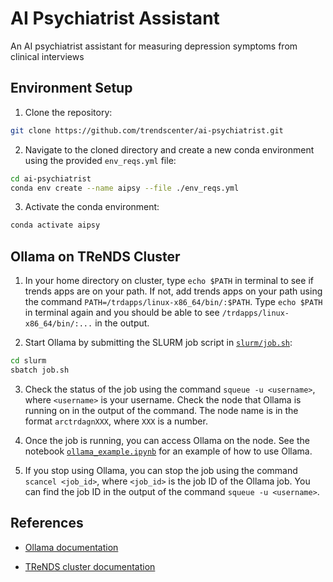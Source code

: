 # AI Psychiatrist Assistant

An AI psychiatrist assistant for measuring depression symptoms from clinical interviews

## Environment Setup

1. Clone the repository:
```bash
git clone https://github.com/trendscenter/ai-psychiatrist.git
```

2. Navigate to the cloned directory and create a new conda environment using the provided `env_reqs.yml` file:
```bash
cd ai-psychiatrist
conda env create --name aipsy --file ./env_reqs.yml
```

3. Activate the conda environment:
```bash
conda activate aipsy
```

## Ollama on TReNDS Cluster

1. In your home directory on cluster, type `echo $PATH` in terminal to see if trends apps are on your path. If not, add trends apps on your path using the command `PATH=/trdapps/linux-x86_64/bin/:$PATH`. Type `echo $PATH` in terminal again and you should be able to see `/trdapps/linux-x86_64/bin/:...` in the output.

2. Start Ollama by submitting the SLURM job script in [`slurm/job.sh`](slurm/job.sh):
```bash
cd slurm
sbatch job.sh
```

3. Check the status of the job using the command `squeue -u <username>`, where `<username>` is your username. Check the node that Ollama is running on in the output of the command. The node name is in the format `arctrdagnXXX`, where `XXX` is a number.

4. Once the job is running, you can access Ollama on the node. See the notebook [`ollama_example.ipynb`](ollama_example.ipynb) for an example of how to use Ollama.

5. If you stop using Ollama, you can stop the job using the command `scancel <job_id>`, where `<job_id>` is the job ID of the Ollama job. You can find the job ID in the output of the command `squeue -u <username>`.

## References

- [Ollama documentation](https://github.com/ollama/ollama)

- [TReNDS cluster documentation](https://trendscenter.github.io/wiki)